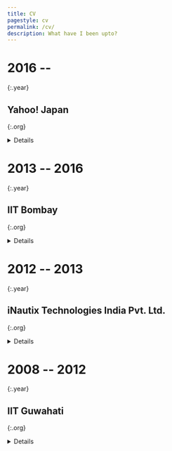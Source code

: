 ```yaml
---
title: CV
pagestyle: cv
permalink: /cv/
description: What have I been upto?
---
```


# 2016 --
{:.year}

## Yahoo! Japan
{:.org}

<details markdown="1">
- Tokyo, Japan
</details>

<!-- section -->

# 2013 -- 2016
{:.year}

## IIT Bombay
{:.org}

<details markdown="1">
### Master of Technology
Computer Science and Engineering
</details>

<!-- section -->

# 2012 -- 2013
{:.year}

## iNautix Technologies India Pvt. Ltd.
{:.org}

<details markdown="1">
### Senior Application Developer

- Chennai, India
</details>

<!-- section -->

# 2008 -- 2012
{:.year}

## IIT Guwahati
{:.org}

<details markdown="1">
### Bachelor of Technology
Mechanical Engineering
</details>

